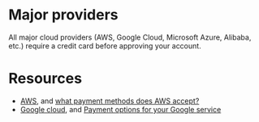 # Major providers

All major cloud providers (AWS, Google Cloud, Microsoft Azure, Alibaba, etc.) require a credit card before approving 
your account.

# Resources

* [AWS](https://aws.amazon.com/), and [what payment methods does AWS accept?](https://aws.amazon.com/premiumsupport/knowledge-center/accepted-payment-methods/)
* [Google cloud](https://cloud.google.com/), and [Payment options for your Google service](https://support.google.com/cloudidentity/answer/1230192?hl=en)